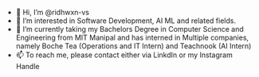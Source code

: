 - 👋 Hi, I’m @ridhwxn-vs
- 👀 I’m interested in Software Development, AI ML and related fields.
- 🌱 I’m currently taking my Bachelors Degree in Computer Science and Engineering from MIT Manipal and has interned in Multiple companies, namely Boche Tea (Operations and IT Intern) and Teachnook (AI Intern)
- 📫 To reach me, please contact either via LinkdIn or my Instagram Handle

<!---
ridhwxn-vs/ridhwxn-vs is a ✨ special ✨ repository because its `README.md` (this file) appears on your GitHub profile.
You can click the Preview link to take a look at your changes.
--->
